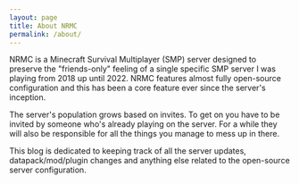 ```yaml
---
layout: page
title: About NRMC
permalink: /about/
---
```


NRMC is a Minecraft Survival Multiplayer (SMP) server designed to preserve the "friends-only" feeling of a single specific SMP server I was playing from 2018 up until 2022. NRMC features almost fully open-source configuration and this has been a core feature ever since the server's inception.  

The server's population grows based on invites. To get on you have to be invited by someone who's already playing on the server. For a while they will also be responsible for all the things you manage to mess up in there.  

This blog is dedicated to keeping track of all the server updates, datapack/mod/plugin changes and anything else related to the open-source server configuration.  
